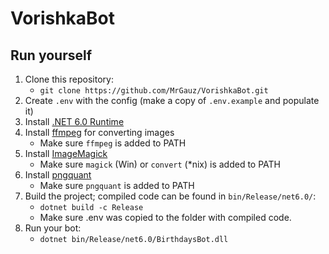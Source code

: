 # VorishkaBot

## Run yourself
1. Clone this repository:
   - ``git clone https://github.com/MrGauz/VorishkaBot.git``
2. Create ``.env`` with the config (make a copy of ``.env.example`` and populate it)
3. Install [.NET 6.0 Runtime](https://dotnet.microsoft.com/en-us/download/dotnet/6.0)
4. Install [ffmpeg](https://www.ffmpeg.org/download.html) for converting images
    - Make sure ``ffmpeg`` is added to PATH
5. Install [ImageMagick](https://imagemagick.org/script/download.php)
    - Make sure ``magick`` (Win) or ``convert`` (*nix) is added to PATH
6. Install [pngquant](https://pngquant.org/)
    - Make sure ``pngquant`` is added to PATH
7. Build the project; compiled code can be found in ``bin/Release/net6.0/``:
   - ``dotnet build -c Release``
   - Make sure .env was copied to the folder with compiled code.
8. Run your bot:
   - ``dotnet bin/Release/net6.0/BirthdaysBot.dll``